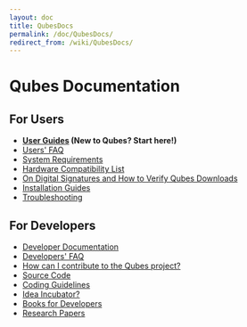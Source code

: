 ```yaml
---
layout: doc
title: QubesDocs
permalink: /doc/QubesDocs/
redirect_from: /wiki/QubesDocs/
---
```


Qubes Documentation
===================

For Users
---------

-   **[User Guides](/doc/UserDoc) (New to Qubes? Start here!)**
-   [Users' FAQ](/doc/UserFaq)
-   [System Requirements](/doc/SystemRequirements)
-   [Hardware Compatibility List](/doc/HCL)
-   [On Digital Signatures and How to Verify Qubes Downloads](/doc/VerifyingSignatures)
-   [Installation Guides](/doc/QubesDownloads)
-   [Troubleshooting](/doc/TroubleShooting)

For Developers
--------------

-   [Developer Documentation](/doc/SystemDoc)
-   [Developers' FAQ](/doc/DevelFaq)
-   [How can I contribute to the Qubes project?](/doc/ContributingHowto)
-   [Source Code](/doc/SourceCode)
-   [Coding Guidelines](/doc/CodingStyle)
-   [Idea Incubator?](/doc/IdeasIncubator)
-   [Books for Developers](/doc/DevelBooks)
-   [Research Papers](/doc/QubesResearch)

